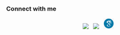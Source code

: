 ### Connect with me

<p align='center'> 
<a href="https://www.facebook.com/tth.razent"><img height="30" src="https://raw.githubusercontent.com/trinwin/trinwin/master/icons/facebook.png"></a>&nbsp;&nbsp;
<a href="https://www.linkedin.com/in/tthieu2206/"><img height="30" src="https://raw.githubusercontent.com/trinwin/trinwin/master/icons/linkedin.png?raw=true"></a>&nbsp;&nbsp;
<a href="https://scholar.google.com/citations?hl=en&user=atONCyEAAAAJ"><img height="30" src="https://raw.githubusercontent.com/justinphan3110/justinphan3110/master/icons/google_scholar.png"></a>&nbsp;&nbsp;
